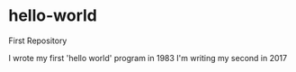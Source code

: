 # hello-world
First Repository

I wrote my first 'hello world' program in 1983
I'm writing my second in 2017
